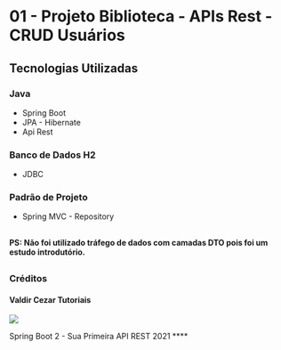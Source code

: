 # 01 - Projeto Biblioteca - APIs Rest - CRUD Usuários

## Tecnologias Utilizadas
### Java
  - Spring Boot
  - JPA - Hibernate
  - Api Rest
  
### Banco de Dados H2
  - JDBC
  
### Padrão de Projeto
  - Spring MVC - Repository

##

#### PS: Não foi utilizado tráfego de dados com camadas DTO pois foi um estudo introdutório.

##

### Créditos

#### Valdir Cezar Tutoriais 

<a href="
https://www.youtube.com/@CodeCastlePrograming/playlists
" target="_blank"><img src="
https://img.shields.io/badge/YouTube-FF0000?style=for-the-badge&logo=youtube&logoColor=white
"></a>

Spring Boot 2 - Sua Primeira API REST 2021 ****
